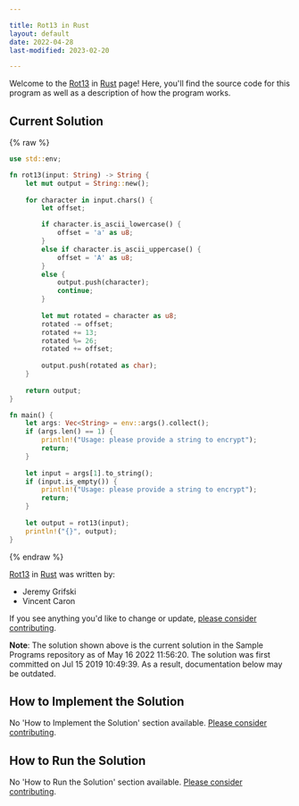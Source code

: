 ```yaml
---

title: Rot13 in Rust
layout: default
date: 2022-04-28
last-modified: 2023-02-20

---
```


Welcome to the [Rot13](https://sampleprograms.io/projects/rot13) in [Rust](https://sampleprograms.io/languages/rust) page! Here, you'll find the source code for this program as well as a description of how the program works.

## Current Solution

{% raw %}

```rust
use std::env;

fn rot13(input: String) -> String {
    let mut output = String::new();
    
    for character in input.chars() {
        let offset;

        if character.is_ascii_lowercase() {
            offset = 'a' as u8;
        }
        else if character.is_ascii_uppercase() {
            offset = 'A' as u8;
        }
        else {
            output.push(character);
            continue;
        }
    
        let mut rotated = character as u8;
        rotated -= offset;
        rotated += 13;
        rotated %= 26;
        rotated += offset;
        
        output.push(rotated as char);
    }
    
    return output;
}

fn main() {
    let args: Vec<String> = env::args().collect();
    if (args.len() == 1) {
        println!("Usage: please provide a string to encrypt");
        return;
    }
    
    let input = args[1].to_string();
    if (input.is_empty()) {
        println!("Usage: please provide a string to encrypt");
        return;
    }
    
    let output = rot13(input);
    println!("{}", output);
}
```

{% endraw %}

[Rot13](https://sampleprograms.io/projects/rot13) in [Rust](https://sampleprograms.io/languages/rust) was written by:

- Jeremy Grifski
- Vincent Caron

If you see anything you'd like to change or update, [please consider contributing](https://github.com/TheRenegadeCoder/sample-programs).

**Note**: The solution shown above is the current solution in the Sample Programs repository as of May 16 2022 11:56:20. The solution was first committed on Jul 15 2019 10:49:39. As a result, documentation below may be outdated.

## How to Implement the Solution

No 'How to Implement the Solution' section available. [Please consider contributing](https://github.com/TheRenegadeCoder/sample-programs-website).

## How to Run the Solution

No 'How to Run the Solution' section available. [Please consider contributing](https://github.com/TheRenegadeCoder/sample-programs-website).